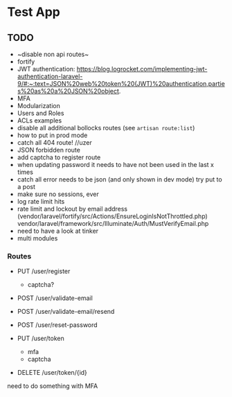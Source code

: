 # Test App

## TODO
- ~disable non api routes~
- fortify
- JWT authentication: https://blog.logrocket.com/implementing-jwt-authentication-laravel-9/#:~:text=JSON%20web%20token%20(JWT)%20authentication,parties%20as%20a%20JSON%20object.
- MFA
- Modularization
- Users and Roles
- ACLs examples
- disable all additional bollocks routes (see `artisan route:list`)
- how to put in prod mode
- catch all 404 route!
    //uzer
- JSON forbidden route
- add captcha to register route
- when updating password it needs to have not been used in the last x times
- catch all error needs to be json (and only shown in dev  mode) try put to a post
- make sure no sessions, ever
- log rate limit hits
- rate limit and lockout by email address (vendor/laravel/fortify/src/Actions/EnsureLoginIsNotThrottled.php)
  vendor/laravel/framework/src/Illuminate/Auth/MustVerifyEmail.php
- need to have a look at tinker
- multi modules

### Routes
- PUT /user/register
    - captcha?
- POST /user/validate-email
- POST /user/validate-email/resend
- POST /user/reset-password

- PUT /user/token
    - mfa
    - captcha
- DELETE /user/token/{id}

need to do something with MFA
